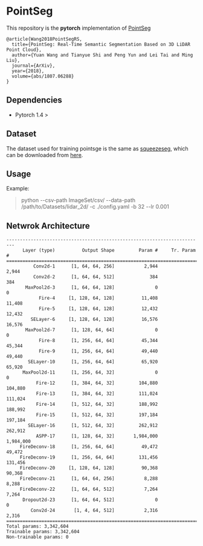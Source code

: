 # PointSeg
This repository is the __pytorch__ implementation of [PointSeg](https://arxiv.org/abs/1807.06288)

```
@article{Wang2018PointSegRS,
  title={PointSeg: Real-Time Semantic Segmentation Based on 3D LiDAR Point Cloud},
  author={Yuan Wang and Tianyue Shi and Peng Yun and Lei Tai and Ming Liu},
  journal={ArXiv},
  year={2018},
  volume={abs/1807.06288}
}
```

## Dependencies
- Pytorch 1.4 >

## Dataset
The dataset used for training pointsge is the same as [squeezeseg](https://github.com/xuanyuzhou98/SqueezeSegV2), which can be downloaded from 
[here](https://www.dropbox.com/s/pnzgcitvppmwfuf/lidar_2d.tgz?dl=0).

## Usage 
Example:

> python --csv-path ImageSet/csv/ --data-path /path/to/Datasets/lidar_2d/ -c ./config.yaml -b 32 --lr 0.001

## Netwrok Architecture


```
-------------------------------------------------------------------------
      Layer (type)          Output Shape         Param #     Tr. Param #
=========================================================================
          Conv2d-1      [1, 64, 64, 256]           2,944           2,944
          Conv2d-2      [1, 64, 64, 512]             384             384
       MaxPool2d-3      [1, 64, 64, 128]               0               0
            Fire-4     [1, 128, 64, 128]          11,408          11,408
            Fire-5     [1, 128, 64, 128]          12,432          12,432
         SELayer-6     [1, 128, 64, 128]          16,576          16,576
       MaxPool2d-7      [1, 128, 64, 64]               0               0
            Fire-8      [1, 256, 64, 64]          45,344          45,344
            Fire-9      [1, 256, 64, 64]          49,440          49,440
        SELayer-10      [1, 256, 64, 64]          65,920          65,920
      MaxPool2d-11      [1, 256, 64, 32]               0               0
           Fire-12      [1, 384, 64, 32]         104,880         104,880
           Fire-13      [1, 384, 64, 32]         111,024         111,024
           Fire-14      [1, 512, 64, 32]         188,992         188,992
           Fire-15      [1, 512, 64, 32]         197,184         197,184
        SELayer-16      [1, 512, 64, 32]         262,912         262,912
           ASPP-17      [1, 128, 64, 32]       1,984,000       1,984,000
     FireDeconv-18      [1, 256, 64, 64]          49,472          49,472
     FireDeconv-19      [1, 256, 64, 64]         131,456         131,456
     FireDeconv-20     [1, 128, 64, 128]          90,368          90,368
     FireDeconv-21      [1, 64, 64, 256]           8,288           8,288
     FireDeconv-22      [1, 64, 64, 512]           7,264           7,264
      Dropout2d-23      [1, 64, 64, 512]               0               0
         Conv2d-24       [1, 4, 64, 512]           2,316           2,316
=========================================================================
Total params: 3,342,604
Trainable params: 3,342,604
Non-trainable params: 0
```